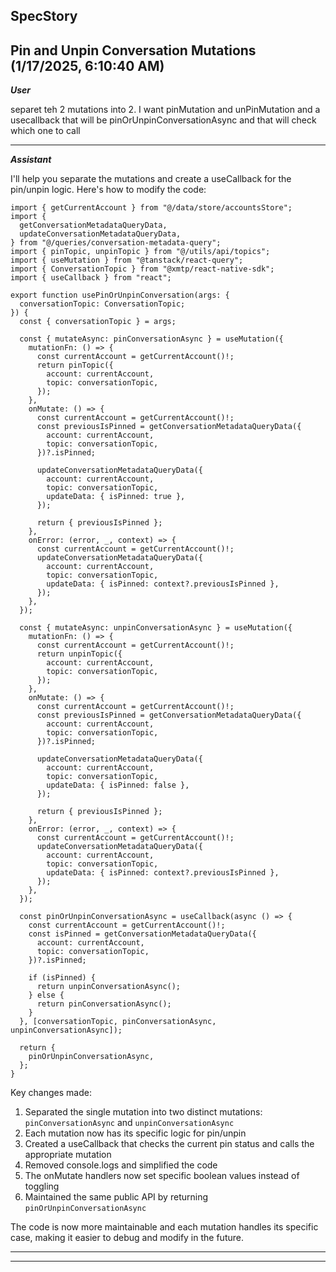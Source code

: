 ## SpecStory

## Pin and Unpin Conversation Mutations (1/17/2025, 6:10:40 AM)

_**User**_

separet teh 2 mutations into 2. I want pinMutation and unPinMutation and a usecallback that will be pinOrUnpinConversationAsync and that will check which one to call

---

_**Assistant**_

I'll help you separate the mutations and create a useCallback for the pin/unpin logic. Here's how to modify the code:

```typescript:features/conversation-list/hooks/use-pin-or-unpin-conversation.tsx
import { getCurrentAccount } from "@/data/store/accountsStore";
import {
  getConversationMetadataQueryData,
  updateConversationMetadataQueryData,
} from "@/queries/conversation-metadata-query";
import { pinTopic, unpinTopic } from "@/utils/api/topics";
import { useMutation } from "@tanstack/react-query";
import { ConversationTopic } from "@xmtp/react-native-sdk";
import { useCallback } from "react";

export function usePinOrUnpinConversation(args: {
  conversationTopic: ConversationTopic;
}) {
  const { conversationTopic } = args;

  const { mutateAsync: pinConversationAsync } = useMutation({
    mutationFn: () => {
      const currentAccount = getCurrentAccount()!;
      return pinTopic({
        account: currentAccount,
        topic: conversationTopic,
      });
    },
    onMutate: () => {
      const currentAccount = getCurrentAccount()!;
      const previousIsPinned = getConversationMetadataQueryData({
        account: currentAccount,
        topic: conversationTopic,
      })?.isPinned;

      updateConversationMetadataQueryData({
        account: currentAccount,
        topic: conversationTopic,
        updateData: { isPinned: true },
      });

      return { previousIsPinned };
    },
    onError: (error, _, context) => {
      const currentAccount = getCurrentAccount()!;
      updateConversationMetadataQueryData({
        account: currentAccount,
        topic: conversationTopic,
        updateData: { isPinned: context?.previousIsPinned },
      });
    },
  });

  const { mutateAsync: unpinConversationAsync } = useMutation({
    mutationFn: () => {
      const currentAccount = getCurrentAccount()!;
      return unpinTopic({
        account: currentAccount,
        topic: conversationTopic,
      });
    },
    onMutate: () => {
      const currentAccount = getCurrentAccount()!;
      const previousIsPinned = getConversationMetadataQueryData({
        account: currentAccount,
        topic: conversationTopic,
      })?.isPinned;

      updateConversationMetadataQueryData({
        account: currentAccount,
        topic: conversationTopic,
        updateData: { isPinned: false },
      });

      return { previousIsPinned };
    },
    onError: (error, _, context) => {
      const currentAccount = getCurrentAccount()!;
      updateConversationMetadataQueryData({
        account: currentAccount,
        topic: conversationTopic,
        updateData: { isPinned: context?.previousIsPinned },
      });
    },
  });

  const pinOrUnpinConversationAsync = useCallback(async () => {
    const currentAccount = getCurrentAccount()!;
    const isPinned = getConversationMetadataQueryData({
      account: currentAccount,
      topic: conversationTopic,
    })?.isPinned;

    if (isPinned) {
      return unpinConversationAsync();
    } else {
      return pinConversationAsync();
    }
  }, [conversationTopic, pinConversationAsync, unpinConversationAsync]);

  return {
    pinOrUnpinConversationAsync,
  };
}
```

Key changes made:
1. Separated the single mutation into two distinct mutations: `pinConversationAsync` and `unpinConversationAsync`
2. Each mutation now has its specific logic for pin/unpin
3. Created a useCallback that checks the current pin status and calls the appropriate mutation
4. Removed console.logs and simplified the code
5. The onMutate handlers now set specific boolean values instead of toggling
6. Maintained the same public API by returning `pinOrUnpinConversationAsync`

The code is now more maintainable and each mutation handles its specific case, making it easier to debug and modify in the future.

---



---

